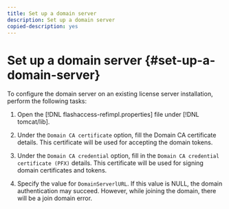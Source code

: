 ```yaml
---
title: Set up a domain server
description: Set up a domain server
copied-description: yes
---
```


# Set up a domain server {#set-up-a-domain-server}

To configure the domain server on an existing license server installation, perform the following tasks:

1. Open the [!DNL flashaccess-refimpl.properties] file under [!DNL tomcat/lib]. 

1. Under the `Domain CA certificate` option, fill the Domain CA certificate details. This certificate will be used for accepting the domain tokens. 
1. Under the `Domain CA credential` option, fill in the `Domain CA credential certificate (PFX)` details. This certificate will be used for signing domain certificates and tokens. 

1. Specify the value for `DomainServerlURL`. If this value is NULL, the domain authentication may succeed. However, while joining the domain, there will be a join domain error.

